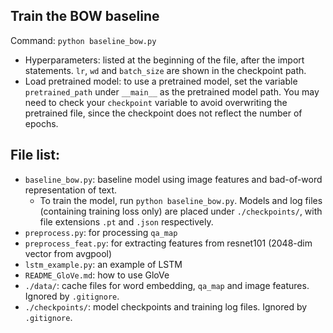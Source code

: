## Train the BOW baseline
Command: `python baseline_bow.py`
* Hyperparameters: listed at the beginning of the file, after the import statements. `lr`, `wd` and `batch_size` are shown in the checkpoint path.
* Load pretrained model: to use a pretrained model, set the variable `pretrained_path` under `__main__` as the pretrained model path. You may need to check your `checkpoint` variable to avoid overwriting the pretrained file, since the checkpoint does not reflect the number of epochs.

## File list:
* `baseline_bow.py`: baseline model using image features and bad-of-word representation of text.
  * To train the model, run `python baseline_bow.py`. Models and log files (containing training loss only) are placed under `./checkpoints/`, with file extensions `.pt` and `.json` respectively.
* `preprocess.py`: for processing `qa_map`
* `preprocess_feat.py`: for extracting features from resnet101 (2048-dim vector from avgpool)
* `lstm_example.py`: an example of LSTM
* `README_GloVe.md`: how to use GloVe
* `./data/`: cache files for word embedding, `qa_map` and image features. Ignored by `.gitignore`.
* `./checkpoints/`: model checkpoints and training log files. Ignored by `.gitignore`.
